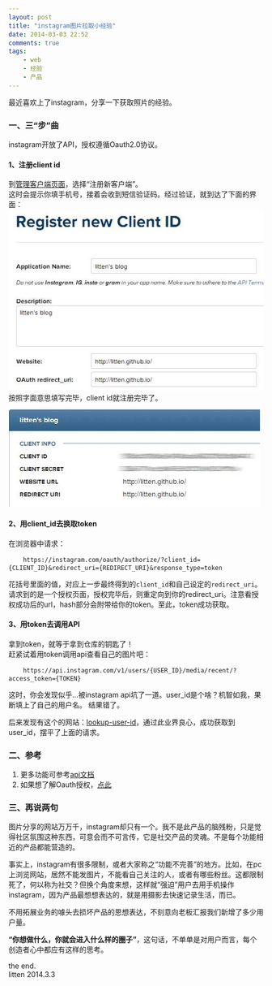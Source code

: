 ```yaml
---
layout: post
title: "instagram图片拉取小经验"
date: 2014-03-03 22:52
comments: true
tags: 
	- web 
	- 经验 
	- 产品
---
```


最近喜欢上了instagram，分享一下获取照片的经验。

### 一、三“步”曲
instagram开放了API，授权遵循Oauth2.0协议。        
#### 1、注册client id
到[管理客户端页面](http://instagram.com/developer/clients/manage/)，选择“注册新客户端”。   
这时会提示你填手机号，接着会收到短信验证码。经过验证，就到达了下面的界面：
![填写信息](/assets/blogImg/instagram1.jpg)         
按照字面意思填写完毕，client id就注册完毕了。                 

![获得client_id](/assets/blogImg/instagram2.jpg)         

#### 2、用client_id去换取token
在浏览器中请求：
```
    https://instagram.com/oauth/authorize/?client_id={CLIENT_ID}&redirect_uri={REDIRECT_URI}&response_type=token
```
花括号里面的值，对应上一步最终得到的`client_id`和自己设定的`redirect_uri`。          
请求到的是一个授权页面，授权完毕后，则重定向到你的redirect_uri。注意看授权成功后的url，hash部分会附带给你的token。至此，token成功获取。

#### 3、用token去调用API

拿到token，就等于拿到仓库的钥匙了！  
赶紧试着用token调用api查看自己的图片吧：
```
    https://api.instagram.com/v1/users/{USER_ID}/media/recent/?access_token={TOKEN}
```
这时，你会发现似乎…被instagram api坑了一道。user_id是个啥？机智如我，果断填上了自己的用户名。
结果错了。

后来发现有这个的网站：[lookup-user-id](http://jelled.com/instagram/lookup-user-id)，通过此业界良心，成功获取到user_id，摆平了上面的请求。

### 二、参考
1. 更多功能可参考[api文档](http://instagram.com/developer/endpoints/users/)
2. 如果想了解Oauth授权，[点此](/blog/2013/08/20/oauth-rabbit/)

### 三、再说两句
图片分享的网站万万千，instagram却只有一个。我不是此产品的脑残粉，只是觉得社区氛围这种东西，可意会而不可言传，它是社交产品的灵魂。不是每个功能相近的产品都能营造的。

事实上，instagram有很多限制，或者大家称之“功能不完善”的地方。比如，在pc上浏览网站，居然不能发图片，不能看自己关注的人，或者有哪些粉丝。这都限制死了，何以称为社交？但换个角度来想，这样就“强迫”用户去用手机操作instagram，因为产品最想想表达的，就是用摄影去快速记录生活，而已。

不用拓展业务的噱头去损坏产品的思想表达，不刻意向老板汇报我们新增了多少用户量。

**“你想做什么，你就会进入什么样的圈子”**，这句话，不单单是对用户而言，每个创造者心中都应有这样的思考。

the end.        
litten 2014.3.3